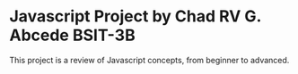 # Javascript Project by Chad RV G. Abcede BSIT-3B
This project  is a review of Javascript concepts, from beginner to advanced.